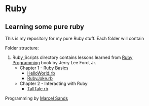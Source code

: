 Ruby
====

Learning some pure ruby
-----------------------

This is my repository for my pure Ruby stuff.  Each folder will contain 

Folder structure:

1. Ruby_Scripts directory contains lessons learned from [Ruby Programming](http://books.google.com/books?id=3BIX-zQIzpYC&printsec=frontcover&source=gbs_ge_summary_r&cad=0) book by Jerry Lee Ford, Jr.
    - Chapter 1 - Ruby Basics
        * [HelloWorld.rb](https://github.com/msands/ruby/blob/master/ruby_scripts/HelloWorld.rb)
        * [RubyJoke.rb](https://github.com/msands/ruby/blob/master/ruby_scripts/RubyJoke.rb)
    - Chapter 2 - Interacting with Ruby
        * [TallTale.rb](https://github.com/msands/ruby/blob/master/ruby_scripts/TallTale.rb)


Programming by [Marcel Sands](www.marcelandkim.com)